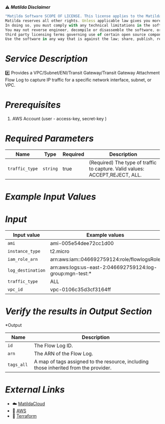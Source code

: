 :warning: ***Matilda Disclaimer***
```javascript
"Matilda Software SCOPE OF LICENSE. This license applies to the Matilda cloud product. The software is licensed, not sold. This agreement only gives you some rights to use the software. 
Matilda reserves all other rights. Unless applicable law gives you more rights despite this limitation, you may use the software only as expressly permitted in this agreement. 
In doing so, you must comply with any technical limitations in the software that only allow you to use it in certain ways. 
You may not reverse engineer, decompile or disassemble the software, or otherwise attempt to derive the source code for the software except and solely to the extent required by 
third party licensing terms governing use of certain open source components that may be included in the software; remove, minimize, block or modify any notices of Matilda or its suppliers in the software. 
Use the software in any way that is against the law; share, publish, rent or lease the software, or provide the software as a offering for others to use."
```

# *Service Description*
:hash: Provides a VPC/Subnet/ENI/Transit Gateway/Transit Gateway Attachment Flow Log to capture IP traffic for a specific network interface, subnet, or VPC.

# *Prerequisites*
1. AWS Account (user - access-key, secret-key )

# *Required Parameters*
| Name | Type | Required | Description |
| --- | --- | --- | --- |
| `traffic_type` | `string` | true | (Required) The type of traffic to capture. Valid values: ACCEPT,REJECT, ALL. |

# *Example Input Values*
# *Input*

| Input value                       | Example values                                                                           |
|-----------------------------------|------------------------------------------------------------------------------------------|
| `ami`                             | ami-005e54dee72cc1d00                                                                    | 
| `instance_type`                   | t2.micro                                                                                 |
| `iam_role_arn`                        | arn:aws:iam::046692759124:role/flowlogsRole|
| `log_destination`                        | arn:aws:logs:us-east-2:046692759124:log-group:mgn-test:*|
| `traffic_type`                        | ALL|
| `vpc_id`                        | vpc-0106c35d3cf3164ff|

# *Verify the results in Output Section*
*Output

| Name | Description |
| ------------- | ------------- |
| `id` |  The Flow Log ID. |
| `arn` |The ARN of the Flow Log. |
| `tags_all ` |A map of tags assigned to the resource, including those inherited from the provider. |


# *External Links*
* :cloud: [MatildaCloud](https://www.matildacloud.com/docs/ "Matildacloud")
* :link: [AWS](https://aws.amazon.com/console/)
* :link: [Terraform](https://registry.terraform.io/providers/hashicorp/aws/latest/docs/resources/flow_log)